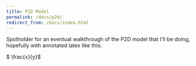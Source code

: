 ```yaml
---
title: P2D Model
permalink: /docs/p2d/
redirect_from: /docs/index.html
---
```


Spotholder for an eventual walkthrough of the P2D model that I'll be doing, hopefully with annotated latex like this:



$ \frac{x}{y}$